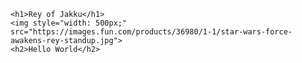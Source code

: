 <html lang="en">
<head>
    <title>60 Seconds of Code</title>
    <link rel="sytlesheet" href="styles.css" />
</head>
<body>

    <h1>Rey of Jakku</h1>
    <img style="width: 500px;" src="https://images.fun.com/products/36980/1-1/star-wars-force-awakens-rey-standup.jpg">
    <h2>Hello World</h2>
</body>
</html>

